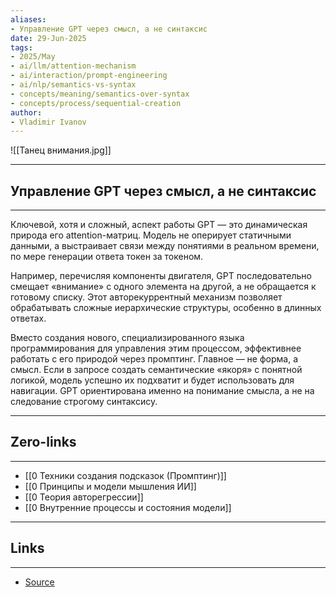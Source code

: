 ```yaml
---
aliases: 
- Управление GPT через смысл, а не синтаксис 
date: 29-Jun-2025
tags:
- 2025/May
- ai/llm/attention-mechanism
- ai/interaction/prompt-engineering
- ai/nlp/semantics-vs-syntax
- concepts/meaning/semantics-over-syntax
- concepts/process/sequential-creation
author:
- Vladimir Ivanov
---
```

![[Танец внимания.jpg]]

-----
##  Управление GPT через смысл, а не синтаксис 
-----
Ключевой, хотя и сложный, аспект работы GPT — это динамическая природа его attention-матриц. Модель не оперирует статичными данными, а выстраивает связи между понятиями в реальном времени, по мере генерации ответа токен за токеном. 

Например, перечисляя компоненты двигателя, GPT последовательно смещает «внимание» с одного элемента на другой, а не обращается к готовому списку. Этот авторекуррентный механизм позволяет обрабатывать сложные иерархические структуры, особенно в длинных ответах.

Вместо создания нового, специализированного языка программирования для управления этим процессом, эффективнее работать с его природой через промптинг. Главное — не форма, а смысл. Если в запросе создать семантические «якоря» с понятной логикой, модель успешно их подхватит и будет использовать для навигации. GPT ориентирована именно на понимание смысла, а не на следование строгому синтаксису.

---
## Zero-links
---
- [[0 Техники создания подсказок (Промптинг)]]
- [[0 Принципы и модели мышления ИИ]]
- [[0 Теория авторегрессии]]
- [[0 Внутренние процессы и состояния модели]]


---
## Links
---
- [Source](https://t.me/turboproject/1654)